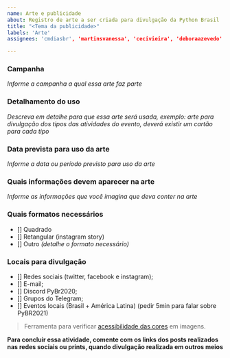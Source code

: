 ```yaml
---
name: Arte e publicidade
about: Registro de arte a ser criada para divulgação da Python Brasil
title: "<Tema da publicidade>"
labels: 'Arte'
assignees: 'cmdiasbr', 'martinsvanessa', 'cecivieira', 'deboraazevedo'

---
```


### Campanha
*Informe a campanha a qual essa arte faz parte*

### Detalhamento do uso
*Descreva em detalhe para que essa arte será usada, exemplo: arte para divulgação dos tipos das atividades do evento, deverá existir um cartão para cada tipo*

### Data prevista para uso da arte
*Informe a data ou período previsto para uso da arte*

### Quais informações devem aparecer na arte
*Informe as informações que você imagina que deva conter na arte*

### Quais formatos necessários
- [] Quadrado
- [] Retangular (instagram story)
- [] Outro *(detalhe o formato necessário)*

### Locais para divulgação
- [] Redes sociais (twitter, facebook e instagram);
- [] E-mail;
- [] Discord PyBr2020;
- [] Grupos do Telegram;
- [] Eventos locais (Brasil + América Latina) (pedir 5min para falar sobre PyBR2021)

> Ferramenta para verificar [acessibilidade das cores](https://www.toptal.com/designers/colorfilter/) em imagens.

**Para concluir essa atividade, comente com os links dos posts realizados nas redes sociais ou prints, quando divulgação realizada em outros meios**
